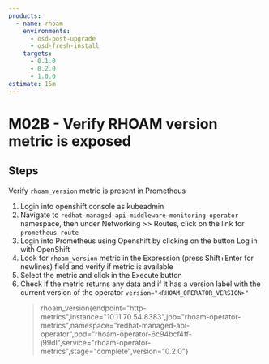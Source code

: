 ```yaml
---
products:
  - name: rhoam
    environments:
      - osd-post-upgrade
      - osd-fresh-install
    targets:
      - 0.1.0
      - 0.2.0
      - 1.0.0
estimate: 15m
---
```


# M02B - Verify RHOAM version metric is exposed

## Steps

Verify `rhoam_version` metric is present in Prometheus

1. Login into openshift console as kubeadmin
2. Navigate to `redhat-managed-api-middleware-monitoring-operator` namespace, then under Networking >> Routes, click on the link for `prometheus-route`
3. Login into Prometheus using Openshift by clicking on the button Log in with OpenShift
4. Look for `rhoam_version` metric in the Expression (press Shift+Enter for newlines) field and verify if metric is available
5. Select the metric and click in the Execute button
6. Check if the metric returns any data and if it has a version label with the current version of the operator `version="<RHOAM_OPERATOR_VERSION>"`
   > rhoam_version{endpoint="http-metrics",instance="10.11.70.54:8383",job="rhoam-operator-metrics",namespace="redhat-managed-api-operator",pod="rhoam-operator-6c94bcf4ff-j99dl",service="rhoam-operator-metrics",stage="complete",version="0.2.0"}
